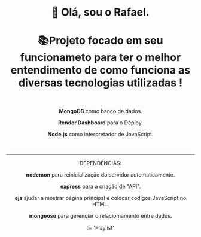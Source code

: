 <h1 align="center">👋 Olá, sou o Rafael.</h1>  
<h1 align="center">📚Projeto focado em seu funcionameto para ter o melhor entendimento de como funciona as diversas tecnologias utilizadas !</h1>
<br>
<p align="center"><b>MongoDB</b> como banco de dados.</p> 
<p align="center"><b>Render Dashboard</b> para o Deploy.</p>
<p align="center"><b>Node.js</b> como interpretador de JavaScript.</p>
<br>
<hr>
<p align="center">DEPENDÊNCIAS:</p>
<p align="center"><b>nodemon</b> para reinicialização do servidor automaticamente.</p>
<p align="center"><b>express</b> para a criação de "API".</p>
<p align="center"><b>ejs</b> ajudar a mostrar página principal e colocar codigos JavaScript no HTML.</p>
<p align="center"><b>mongoose</b> para gerenciar o relaciomamento entre dados.</p>

<p align="center">📉 'Playlist'</p>  


<br>
<br> 
<br>
